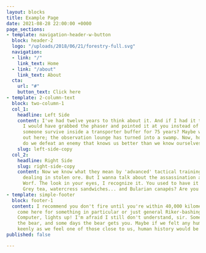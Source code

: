 ```yaml
---
layout: blocks
title: Example Page
date: 2021-08-28 22:00:00 +0000
page_sections:
- template: navigation-header-w-button
  block: header-2
  logo: "/uploads/2018/06/21/forestry-full.svg"
  navigation:
  - link: "/"
    link_text: Home
  - link: "/about"
    link_text: About
  cta:
    url: "#"
    button_text: Click here
- template: 2-column-text
  block: two-column-1
  col_1:
    headline: Left Side
    content: I've had twelve years to think about it. And if I had it to do over again,
      I would have grabbed the phaser and pointed it at you instead of them. Could
      someone survive inside a transporter buffer for 75 years? Maybe we better talk
      out here; the observation lounge has turned into a swamp. Now, how the hell
      do we defeat an enemy that knows us better than we know ourselves?
    slug: left-side-copy
  col_2:
    headline: Right Side
    slug: right-side-copy
    content: Now we know what they mean by 'advanced' tactical training. We know you're
      dealing in stolen ore. But I wanna talk about the assassination attempt on Lieutenant
      Worf. The look in your eyes, I recognize it. You used to have it for me. Earl
      Grey tea, watercress sandwiches... and Bularian canapés? Are you up for promotion?
- template: simple-footer
  block: footer-1
  content: I recommend you don't fire until you're within 40,000 kilometers. Did you
    come here for something in particular or just general Riker-bashing? Ensign Babyface!
    Computer, lights up! I'm afraid I still don't understand, sir. Some days you get
    the bear, and some days the bear gets you. Maybe if we felt any human loss as
    keenly as we feel one of those close to us, human history would be far less bloody.
published: false

---
```

